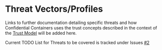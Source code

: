 # Threat Vectors/Profiles

Links to further documentation detailing specific threats and how Confidential Containers uses 
the trust concepts described in the context of the [Trust Model](./TrustModel.md) will be added here. 

Current TODO List for Threats to be covered is tracked under Issues [#2](https://github.com/confidential-containers/documentation/issues/29)